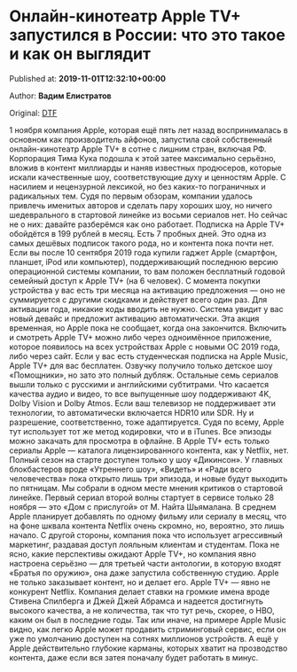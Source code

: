 
# Онлайн-кинотеатр Apple TV+ запустился в России: что это такое и как он выглядит

Published at: **2019-11-01T12:32:10+00:00**

Author: **Вадим Елистратов**

Original: [DTF](https://dtf.ru/cinema/78907-onlayn-kinoteatr-apple-tv-zapustilsya-v-rossii-chto-eto-takoe-i-kak-on-vyglyadit)

1 ноября компания Apple, которая ещё пять лет назад воспринималась в основном как производитель айфонов, запустила свой собственный онлайн-кинотеатр Apple TV+ в сотне с лишним стран, включая РФ.
Корпорация Тима Кука подошла к этой затее максимально серьёзно, вложив в контент миллиарды и наняв известных продюсеров, которые искали качественные шоу, соответствующие духу и ценностям Apple. С насилием и нецензурной лексикой, но без каких-то пограничных и радикальных тем.
Судя по первым обзорам, компании удалось привлечь именитых авторов и сделать пару хороших шоу, но ничего шедеврального в стартовой линейке из восьми сериалов нет. Но сейчас не о них: давайте разберёмся как оно работает.
Подписка на Apple TV+ обойдётся в 199 рублей в месяц. Есть 7 пробных дней. Это одна из самых дешёвых подписок такого рода, но и контента пока почти нет.
Если вы после 10 сентября 2019 года купили гаджет Apple (смартфон, планшет, iPod или компьютер), поддерживающий последнюю версию операционной системы компании, то вам положен бесплатный годовой семейный доступ к Apple TV+ (на 6 человек). C момента покупки устройства у вас есть три месяца на активацию предложения — оно не суммируется с другими скидками и действует всего один раз.
Для активации года, никакие коды вводить не нужно. Система увидит у вас новый девайс и предложит активацию автоматически.
Эта акция временная, но Apple пока не сообщает, когда она закончится.
Включить и смотреть Apple TV+ можно либо через одноимённое приложение, которое появилось на всех устройствах Apple с новыми ОС 2019 года, либо через сайт.
Если у вас есть студенческая подписка на Apple Music, Apple TV+ для вас бесплатен.
Озвучку получило только детское шоу «Помощники», но зато это полный дубляж.
Остальные семь сериалов вышли только с русскими и английскими субтитрами.
Что касается качества аудио и видео, то все выпущенные шоу поддерживают 4K, Dolby Vision и Dolby Atmos. Если ваш телевизор не поддерживает эти технологии, то автоматически включается HDR10 или SDR. Ну и разрешение, соответственно, тоже адаптируется.
Судя по всему, Apple тут использует тот же метод кодировки, что и в iTunes.
Все эпизоды можно закачать для просмотра в офлайне.
В Apple TV+ есть только сериалы Apple — каталога лицензированного контента, как у Netflix, нет. Полный сезон на старте доступен только у шоу «Дикинсон».
У главных блокбастеров вроде «Утреннего шоу», «Видеть» и «Ради всего человечества» пока открыто лишь три эпизода, и новые будут выходить по пятницам.
Мы собрали в одном месте мнения критиков о стартовой линейке.
Первый сериал второй волны стартует в сервисе только 28 ноября — это «Дом с прислугой» от М. Найта Шьямалана. В среднем Apple планирует добавлять по одному фильму или сериалу в месяц, что на фоне шквала контента Netflix очень скромно, но, вероятно, это лишь начало.
С другой стороны, компания пока что использует агрессивный маркетинг, раздавая доступ лояльным клиентам и студентам.
Пока не ясно, какие перспективы ожидают Apple TV+, но компания явно настроена серьёзно — для третьей части антологии, в которую входят «Братья по оружию», она даже запустила собственную студию. Apple не только заказывает контент, но и делает его.
Apple TV+ — явно не конкурент Netflix. Компания делает ставки на громкие имена вроде Стивена Спилберга и Джей Джей Абрамса и надеется достигнуть высокого качества, а не количества, так что тут речь, скорее, о HBO, каким он был в последние годы.
Так или иначе, на примере Apple Music видно, как легко Apple может продавить стриминговый сервис, если он уже по умолчанию доступен на сотнях миллионов устройств. А ещё у Apple действительно глубокие карманы, которых хватит на прозводство контента, даже если вся затея поначалу будет работать в минус.
